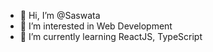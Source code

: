 - 👋 Hi, I’m @Saswata
- 👀 I’m interested in Web Development
- 🌱 I’m currently learning ReactJS, TypeScript


<!---
Saswatax/Saswatax is a ✨ special ✨ repository because its `README.md` (this file) appears on your GitHub profile.
You can click the Preview link to take a look at your changes.
--->
